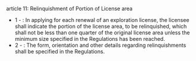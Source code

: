 article 11: Relinquishment of Portion of License area 

<ul>
			<li>1 - : In applying for each renewal of an exploration license, the licensee shall indicate the portion of the license area, to be relinquished, which shall not be less than one quarter of the original license area unless the minimum size specified in the Regulations has been reached. <ul>
			</ul></li>			<li>2 - : The form, orientation and other details regarding relinquishments shall be specified in the Regulations. <ul>
			</ul></li></ul>